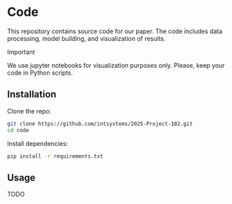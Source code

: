 # Code

This repository contains source code for our paper. The code includes data processing, model building, and visualization of results.

> [!IMPORTANT]
> We use jupyter notebooks for visualization purposes only. Please, keep your code in Python scripts.

## Installation

Clone the repo:
```bash
git clone https://github.com/intsystems/2025-Project-182.git
cd code
```

Install dependencies:
```bash
pip install -r requirements.txt
```

## Usage

TODO
